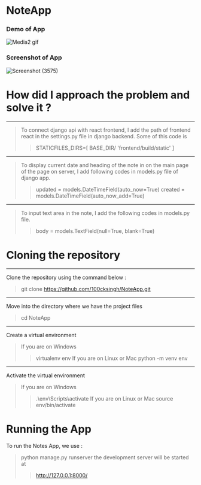 # NoteApp
 ### Demo of App
![Media2 gif](https://github.com/100cksingh/NoteApp/assets/91086975/e0f0408f-01c0-4010-841e-cd6ea7f7ae49)

### Screenshot of App
![Screenshot (3575)](https://github.com/100cksingh/NoteApp/assets/91086975/472f2cc1-85bf-4866-a289-0b7782a3735e)


<!-- <picture>
 <source media="(prefers-color-scheme: dark)" srcset="https://user-images.githubusercontent.com/91086975/234899197-8b54fbab-40dd-489e-8f23-d6aee76c305d.png">
 <source media="(prefers-color-scheme: light)" srcset="https://user-images.githubusercontent.com/91086975/234899197-8b54fbab-40dd-489e-8f23-d6aee76c305d.png">
 <img alt="shows webpage in light and dark mode " src="https://user-images.githubusercontent.com/91086975/234899197-8b54fbab-40dd-489e-8f23-d6aee76c305d.png">
</picture> -->

# How did I approach the problem and solve it ?
---
> To connect django api with react frontend, I add the path of frontend react in the settings.py file  in django backend. Some of this code is 
> >STATICFILES_DIRS=[
    BASE_DIR/ 'frontend/build/static'
]
---
> To display current date and heading of the note in on the main page of the page on server, I add following codes in models.py file of django app.
> > updated = models.DateTimeField(auto_now=True)
> > created = models.DateTimeField(auto_now_add=True)
 
---
> To input text area in the note,  I add the following codes in models.py file.
> >  body = models.TextField(null=True, blank=True)
# Cloning the repository

--- 
 Clone the repository using the command below :
> git clone https://github.com/100cksingh/NoteApp.git
---
Move into the directory where we have the project files 
> cd NoteApp
---
 Create a virtual environment
 > If you are on Windows
  >> virtualenv env
 > If you are on Linux or Mac
 > >python -m venv env

---
Activate the virtual environment 
>  If you are on Windows
>> .\env\Scripts\activate
> If you are on Linux or Mac
> > source env/bin/activate

# Running the App

To run the Notes App, we use :
> python manage.py runserver
> the development server will be started at 
>>   http://127.0.0.1:8000/

